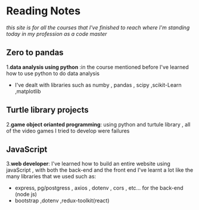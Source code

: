 # Reading Notes
*this site is for all the courses that I've finished to reach where I'm standing today in my profession as a code master*

## Zero to pandas 
1.**data analysis using python** :in the course mentioned before I've learned how to use python to do data analysis
* I've dealt with libraries such as numby , pandas , scipy ,scikit-Learn ,matplotlib
## Turtle library projects
2.**game object orianted programming**: using python and turtule library , all of the video games I tried to develop were failures
## JavaScript
3.**web developer**: I've learned how to build an entire website using javaScript , with both the back-end and the front end
I've learnt a lot like the many libraries that we used such as:
* express, pg/postgress , axios , dotenv , cors , etc... for the back-end (node js)
* bootstrap ,dotenv ,redux-toolkit(react)
